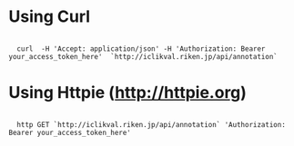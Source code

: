 # Using Curl
<code>
  curl  -H 'Accept: application/json' -H 'Authorization: Bearer your_access_token_here'  `http://iclikval.riken.jp/api/annotation` 
</code>

# Using Httpie (http://httpie.org)
<code>
  http GET `http://iclikval.riken.jp/api/annotation` 'Authorization: Bearer your_access_token_here'
</code>
